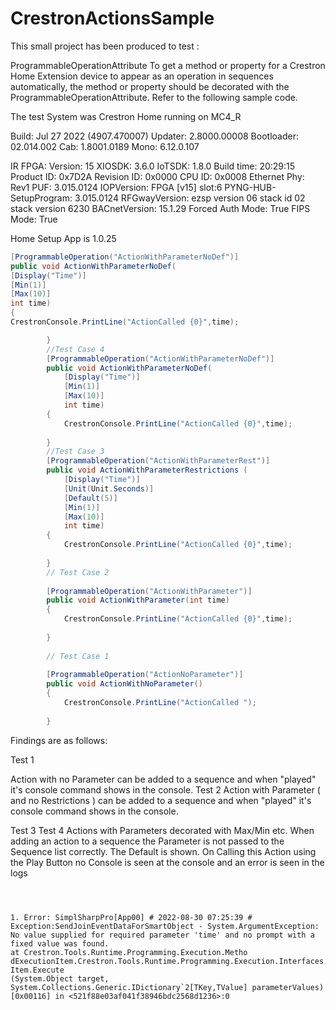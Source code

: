 # CrestronActionsSample

This small project has been produced to test :

ProgrammableOperationAttribute
To get a method or property for a Crestron Home Extension device to appear as an operation in sequences automatically, 
the method or property should be decorated with the ProgrammableOperationAttribute. Refer to the following sample code.

The test System was Crestron Home running on MC4_R


Build: Jul 27 2022  (4907.470007)
Updater: 2.8000.00008
Bootloader: 02.014.002
Cab: 1.8001.0189
Mono: 6.12.0.107

IR FPGA: Version: 15
XIOSDK: 3.6.0
IoTSDK: 1.8.0
Build time: 20:29:15
Product ID: 0x7D2A
Revision ID: 0x0000
CPU ID: 0x0008
Ethernet Phy: Rev1
PUF: 3.015.0124
IOPVersion: FPGA [v15] slot:6
PYNG-HUB-SetupProgram: 3.015.0124
RFGwayVersion: ezsp version 06 stack id 02 stack version 6230
BACnetVersion: 15.1.29
Forced Auth Mode: True
FIPS Mode: True

Home Setup App is 1.0.25

```csharp
[ProgrammableOperation("ActionWithParameterNoDef")]
public void ActionWithParameterNoDef(
[Display("Time")]
[Min(1)]
[Max(10)]
int time)
{
CrestronConsole.PrintLine("ActionCalled {0}",time);

        }
        //Test Case 4
        [ProgrammableOperation("ActionWithParameterNoDef")]
        public void ActionWithParameterNoDef(
            [Display("Time")]
            [Min(1)]
            [Max(10)]
            int time)
        {
            CrestronConsole.PrintLine("ActionCalled {0}",time);
    
        }
        //Test Case 3
        [ProgrammableOperation("ActionWithParameterRest")]
        public void ActionWithParameterRestrictions (
            [Display("Time")]
            [Unit(Unit.Seconds)]
            [Default(5)]
            [Min(1)]
            [Max(10)]
            int time)
        {
            CrestronConsole.PrintLine("ActionCalled {0}",time);
    
        }
        // Test Case 2
        
        [ProgrammableOperation("ActionWithParameter")]
        public void ActionWithParameter(int time)
        {
            CrestronConsole.PrintLine("ActionCalled {0}",time);
    
        }
        
        // Test Case 1
        
        [ProgrammableOperation("ActionNoParameter")]
        public void ActionWithNoParameter()
        {
            CrestronConsole.PrintLine("ActionCalled ");
    
        }
```

Findings are as follows:

Test 1

Action with no Parameter can be added to a sequence and when "played" it's console command shows in the console.
Test 2
Action with Parameter ( and no Restrictions ) can be added to a sequence and when "played" it's console command shows in the console.

Test 3
Test 4
Actions with Parameters decorated with Max/Min etc.
When adding an action to a sequence the Parameter is not passed to the Sequence list correctly. The Default is shown.
On Calling this Action using the Play Button no Console is seen at the console and an error is seen in the logs


```err



1. Error: SimplSharpPro[App00] # 2022-08-30 07:25:39 # 
Exception:SendJoinEventDataForSmartObject - System.ArgumentException: No value supplied for required parameter 'time' and no prompt with a fixed value was found.
at Crestron.Tools.Runtime.Programming.Execution.Metho dExecutionItem.Crestron.Tools.Runtime.Programming.Execution.Interfaces.IExecution Item.Execute 
(System.Object target, System.Collections.Generic.IDictionary`2[TKey,TValue] parameterValues) [0x00116] in <521f88e03af041f38946bdc2568d1236>:0




```            